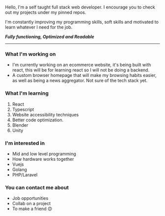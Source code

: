 Hello, I'm a self taught full stack web developer. I encourage you to check out my projects under my pinned repos.

I'm constantly improving my programming skills, soft skills and motivated to learn whatever I need for the job. 

***Fully functioning, Optimized and Readable***

---

### What I'm working on
- I'm currently working on an ecommerce website, it's being built with react, this will be for learning react so I will not be doing a backend.
- A custom browser homepage that will make my browsing habits easier, as well as being a news aggregator. Not sure of the tech stack yet.

### What I'm learning
1. React
2. Typescript
4. Website accessibility techniques
5. Better code optimization.
6. Blender
7. Unity

### I'm interested in
- Mid and low level programming
- How hardware works together
- Vuejs
- Golang
- PHP/Laravel

### You can contact me about
- Job opportunities
- Collab on a project
- To make a friend 😊
